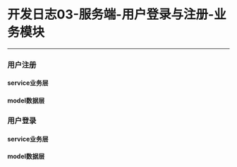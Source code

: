 # 开发日志03-服务端-用户登录与注册-业务模块

---

### 用户注册

#### service业务层







#### model数据层

















### 用户登录

#### service业务层





#### model数据层









